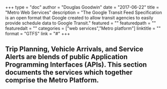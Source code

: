 +++
type = "doc"
author = "Douglas Goodwin"
date = "2017-06-22"
title = "Metro Web Services"
description = "The Google Transit Feed Specification is an open format that Google created to allow transit agencies to easily provide schedule data to Google Transit."
featured = ""
featuredpath = ""
featuredalt = ""
categories = ["web services","Metro platform"]
linktitle = ""
format = "GTFS"
link = "#"
+++

## Trip Planning, Vehicle Arrivals, and Service Alerts are blends of public Application Programming Interfaces (APIs). This section documents the services which together comprise the Metro Platform. 